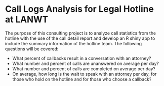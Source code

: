 # Call Logs Analysis for Legal Hotline at LANWT
The purpose of this consulting project is to analyze call statistics from the hotline with the use of the call detail report and develop an R shiny app to include the summary information of the hotline team. The following questions will be covered: 
- What percent of callbacks result in a conversation with an attorney? 
- What number and percent of calls are unanswered on average per day? 
- What number and percent of calls are completed on average per day? 
- On average, how long is the wait to speak with an attorney per day, for those who hold on the hotline and for those who choose a callback? 



